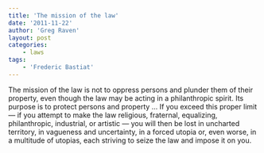 ```yaml
---
title: 'The mission of the law'
date: '2011-11-22'
author: 'Greg Raven'
layout: post
categories:
    - laws
tags:
    - 'Frederic Bastiat'
---
```


The mission of the law is not to oppress persons and plunder them of their property, even though the law may be acting in a philanthropic spirit. Its purpose is to protect persons and property … If you exceed this proper limit — if you attempt to make the law religious, fraternal, equalizing, philanthropic, industrial, or artistic — you will then be lost in uncharted territory, in vagueness and uncertainty, in a forced utopia or, even worse, in a multitude of utopias, each striving to seize the law and impose it on you.